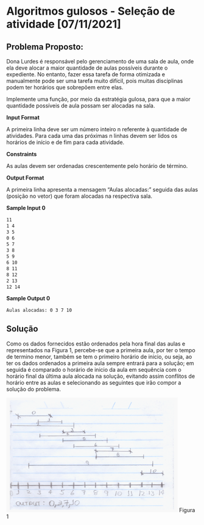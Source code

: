 # Algoritmos gulosos - Seleção de atividade [07/11/2021]

## Problema Proposto:

Dona Lurdes é responsável pelo gerenciamento de uma sala de aula, onde ela deve alocar a maior quantidade de aulas possíveis durante o expediente. No entanto, fazer essa tarefa de forma otimizada e manualmente pode ser uma tarefa muito difícil, pois muitas disciplinas podem ter horários que sobrepõem entre elas.

Implemente uma função, por meio da estratégia gulosa, para que a maior quantidade possíveis de aula possam ser alocadas na sala.

**Input Format**

A primeira linha deve ser um número inteiro n referente à quantidade de atividades. Para cada uma das próximas n linhas devem ser lidos os horários de início e de fim para cada atividade.

**Constraints**

As aulas devem ser ordenadas crescentemente pelo horário de término.

**Output Format**

A primeira linha apresenta a mensagem “Aulas alocadas:” seguida das aulas (posição no vetor) que foram alocadas na respectiva sala.

**Sample Input 0**

```
11
1 4
3 5
0 6
5 7
3 8
5 9
6 10
8 11
8 12
2 13
12 14
```

**Sample Output 0**

```
Aulas alocadas: 0 3 7 10
```



## Solução

Como os dados fornecidos estão ordenados pela hora final das aulas e representados na Figura 1, percebe-se que a primeira aula, por ter o tempo de termino menor, também se tem o primeiro horário de inicio, ou seja, ao ter os dados ordenados a primeira aula sempre entrará para a solução; em seguida é comparado o horário de inicio da aula em sequência com o horário final da última aula alocada na solução, evitando assim conflitos de horário  entre as aulas e selecionando as seguintes que irão compor a solução do problema.  

<p align="left">
<img src="https://github.com/LuizKramer/UTFPR/blob/2877ba7753bda7a9a01910d26aec0140760c4f79/Disciplinas/Algoritmos%20e%20Estrutura%20de%20Dados%202/HackerRank/Algoritmos%20gulosos%20-%20Sele%C3%A7%C3%A3o%20de%20atividade%20%5B07/Desenho%20do%20Problema.png" alt="" data-canonical-src="Disciplinas/Algoritmos e Estrutura de Dados 2/HackerRank/Algoritmos gulosos - Seleção de atividade [07/Desenho do Problema.png" width="450" height="300" />
    Figura 1
</p>

